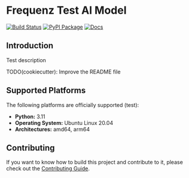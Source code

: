 # Frequenz Test AI Model

[![Build Status](https://github.com/frequenz-floss/frequenz-model-test/actions/workflows/ci.yaml/badge.svg)](https://github.com/frequenz-floss/frequenz-model-test/actions/workflows/ci.yaml)
[![PyPI Package](https://img.shields.io/pypi/v/frequenz-model-test)](https://pypi.org/project/frequenz-model-test/)
[![Docs](https://img.shields.io/badge/docs-latest-informational)](https://frequenz-floss.github.io/frequenz-model-test/)

## Introduction

Test description

TODO(cookiecutter): Improve the README file

## Supported Platforms

The following platforms are officially supported (test):

- **Python:** 3.11
- **Operating System:** Ubuntu Linux 20.04
- **Architectures:** amd64, arm64

## Contributing

If you want to know how to build this project and contribute to it, please
check out the [Contributing Guide](CONTRIBUTING.md).
